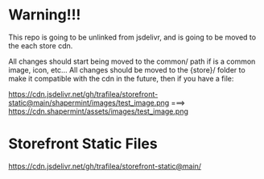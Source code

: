 # Warning!!!

This repo is going to be unlinked from jsdelivr, and is going to be moved to the each store cdn. 

All changes should start being moved to the common/ path if is a common image, icon, etc...
All changes should be moved to the {store}/ folder to make it compatible with the cdn in the future, then if you have a file:

https://cdn.jsdelivr.net/gh/trafilea/storefront-static@main/shapermint/images/test_image.png
===>
https://cdn.shapermint/assets/images/test_image.png


# Storefront Static Files

https://cdn.jsdelivr.net/gh/trafilea/storefront-static@main/
